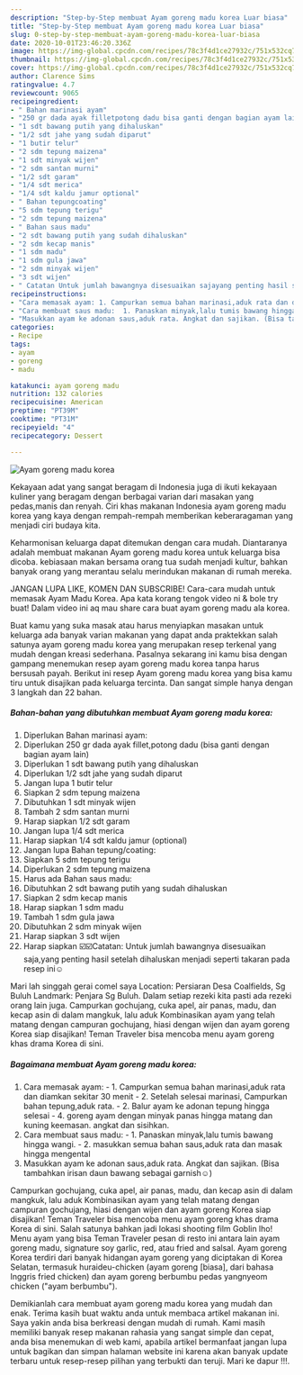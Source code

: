 ```yaml
---
description: "Step-by-Step membuat Ayam goreng madu korea Luar biasa"
title: "Step-by-Step membuat Ayam goreng madu korea Luar biasa"
slug: 0-step-by-step-membuat-ayam-goreng-madu-korea-luar-biasa
date: 2020-10-01T23:46:20.336Z
image: https://img-global.cpcdn.com/recipes/78c3f4d1ce27932c/751x532cq70/ayam-goreng-madu-korea-foto-resep-utama.jpg
thumbnail: https://img-global.cpcdn.com/recipes/78c3f4d1ce27932c/751x532cq70/ayam-goreng-madu-korea-foto-resep-utama.jpg
cover: https://img-global.cpcdn.com/recipes/78c3f4d1ce27932c/751x532cq70/ayam-goreng-madu-korea-foto-resep-utama.jpg
author: Clarence Sims
ratingvalue: 4.7
reviewcount: 9065
recipeingredient:
- " Bahan marinasi ayam"
- "250 gr dada ayak filletpotong dadu bisa ganti dengan bagian ayam lain"
- "1 sdt bawang putih yang dihaluskan"
- "1/2 sdt jahe yang sudah diparut"
- "1 butir telur"
- "2 sdm tepung maizena"
- "1 sdt minyak wijen"
- "2 sdm santan murni"
- "1/2 sdt garam"
- "1/4 sdt merica"
- "1/4 sdt kaldu jamur optional"
- " Bahan tepungcoating"
- "5 sdm tepung terigu"
- "2 sdm tepung maizena"
- " Bahan saus madu"
- "2 sdt bawang putih yang sudah dihaluskan"
- "2 sdm kecap manis"
- "1 sdm madu"
- "1 sdm gula jawa"
- "2 sdm minyak wijen"
- "3 sdt wijen"
- " Catatan Untuk jumlah bawangnya disesuaikan sajayang penting hasil setelah dihaluskan menjadi seperti takaran pada resep ini"
recipeinstructions:
- "Cara memasak ayam: 1. Campurkan semua bahan marinasi,aduk rata dan diamkan sekitar 30 menit 2. Setelah selesai marinasi, Campurkan bahan tepung,aduk rata.  2. Balur ayam ke adonan tepung hingga selesai 4. goreng ayam dengan minyak panas hingga matang dan kuning keemasan. angkat dan sisihkan."
- "Cara membuat saus madu:  1. Panaskan minyak,lalu tumis bawang hingga wangi. 2. masukkan semua bahan saus,aduk rata dan masak hingga mengental"
- "Masukkan ayam ke adonan saus,aduk rata. Angkat dan sajikan. (Bisa tambahkan irisan daun bawang sebagai garnish☺️)"
categories:
- Recipe
tags:
- ayam
- goreng
- madu

katakunci: ayam goreng madu 
nutrition: 132 calories
recipecuisine: American
preptime: "PT39M"
cooktime: "PT31M"
recipeyield: "4"
recipecategory: Dessert

---
```



![Ayam goreng madu korea](https://img-global.cpcdn.com/recipes/78c3f4d1ce27932c/751x532cq70/ayam-goreng-madu-korea-foto-resep-utama.jpg)

Kekayaan adat yang sangat beragam di Indonesia juga di ikuti kekayaan kuliner yang beragam dengan berbagai varian dari masakan yang pedas,manis dan renyah. Ciri khas makanan Indonesia ayam goreng madu korea yang kaya dengan rempah-rempah memberikan keberaragaman yang menjadi ciri budaya kita.


Keharmonisan keluarga dapat ditemukan dengan cara mudah. Diantaranya adalah membuat makanan Ayam goreng madu korea untuk keluarga bisa dicoba. kebiasaan makan bersama orang tua sudah menjadi kultur, bahkan banyak orang yang merantau selalu merindukan makanan di rumah mereka.

JANGAN LUPA LIKE, KOMEN DAN SUBSCRIBE! Cara-cara mudah untuk memasak Ayam Madu Korea. Apa kata korang tengok video ni &amp; bole try buat! Dalam video ini aq mau share cara buat ayam goreng madu ala korea.

Buat kamu yang suka masak atau harus menyiapkan masakan untuk keluarga ada banyak varian makanan yang dapat anda praktekkan salah satunya ayam goreng madu korea yang merupakan resep terkenal yang mudah dengan kreasi sederhana. Pasalnya sekarang ini kamu bisa dengan gampang menemukan resep ayam goreng madu korea tanpa harus bersusah payah.
Berikut ini resep Ayam goreng madu korea yang bisa kamu tiru untuk disajikan pada keluarga tercinta. Dan sangat simple hanya dengan 3 langkah dan 22 bahan.


<!--inarticleads1-->

##### Bahan-bahan yang dibutuhkan membuat Ayam goreng madu korea:

1. Diperlukan  Bahan marinasi ayam:
1. Diperlukan 250 gr dada ayak fillet,potong dadu (bisa ganti dengan bagian ayam lain)
1. Diperlukan 1 sdt bawang putih yang dihaluskan
1. Diperlukan 1/2 sdt jahe yang sudah diparut
1. Jangan lupa 1 butir telur
1. Siapkan 2 sdm tepung maizena
1. Dibutuhkan 1 sdt minyak wijen
1. Tambah 2 sdm santan murni
1. Harap siapkan 1/2 sdt garam
1. Jangan lupa 1/4 sdt merica
1. Harap siapkan 1/4 sdt kaldu jamur (optional)
1. Jangan lupa  Bahan tepung/coating:
1. Siapkan 5 sdm tepung terigu
1. Diperlukan 2 sdm tepung maizena
1. Harus ada  Bahan saus madu:
1. Dibutuhkan 2 sdt bawang putih yang sudah dihaluskan
1. Siapkan 2 sdm kecap manis
1. Harap siapkan 1 sdm madu
1. Tambah 1 sdm gula jawa
1. Dibutuhkan 2 sdm minyak wijen
1. Harap siapkan 3 sdt wijen
1. Harap siapkan  ☑️☑️Catatan: Untuk jumlah bawangnya disesuaikan saja,yang penting hasil setelah dihaluskan menjadi seperti takaran pada resep ini☺️


Mari lah singgah gerai comel saya Location: Persiaran Desa Coalfields, Sg Buluh Landmark: Penjara Sg Buluh. Dalam setiap rezeki kita pasti ada rezeki orang lain juga. Campurkan gochujang, cuka apel, air panas, madu, dan kecap asin di dalam mangkuk, lalu aduk Kombinasikan ayam yang telah matang dengan campuran gochujang, hiasi dengan wijen dan ayam goreng Korea siap disajikan! Teman Traveler bisa mencoba menu ayam goreng khas drama Korea di sini. 

<!--inarticleads2-->

##### Bagaimana membuat  Ayam goreng madu korea:

1. Cara memasak ayam: - 1. Campurkan semua bahan marinasi,aduk rata dan diamkan sekitar 30 menit - 2. Setelah selesai marinasi, Campurkan bahan tepung,aduk rata.  - 2. Balur ayam ke adonan tepung hingga selesai - 4. goreng ayam dengan minyak panas hingga matang dan kuning keemasan. angkat dan sisihkan.
1. Cara membuat saus madu:  - 1. Panaskan minyak,lalu tumis bawang hingga wangi. - 2. masukkan semua bahan saus,aduk rata dan masak hingga mengental
1. Masukkan ayam ke adonan saus,aduk rata. Angkat dan sajikan. (Bisa tambahkan irisan daun bawang sebagai garnish☺️)


Campurkan gochujang, cuka apel, air panas, madu, dan kecap asin di dalam mangkuk, lalu aduk Kombinasikan ayam yang telah matang dengan campuran gochujang, hiasi dengan wijen dan ayam goreng Korea siap disajikan! Teman Traveler bisa mencoba menu ayam goreng khas drama Korea di sini. Salah satunya bahkan jadi lokasi shooting film Goblin lho! Menu ayam yang bisa Teman Traveler pesan di resto ini antara lain ayam goreng madu, signature soy garlic, red, atau fried and salsal. Ayam goreng Korea terdiri dari banyak hidangan ayam goreng yang diciptakan di Korea Selatan, termasuk huraideu-chicken (ayam goreng [biasa], dari bahasa Inggris fried chicken) dan ayam goreng berbumbu pedas yangnyeom chicken (&#34;ayam berbumbu&#34;). 

Demikianlah cara membuat ayam goreng madu korea yang mudah dan enak. Terima kasih buat waktu anda untuk membaca artikel makanan ini. Saya yakin anda bisa berkreasi dengan mudah di rumah. Kami masih memiliki banyak resep makanan rahasia yang sangat simple dan cepat, anda bisa menemukan di web kami, apabila artikel bermanfaat jangan lupa untuk bagikan dan simpan halaman website ini karena akan banyak update terbaru untuk resep-resep pilihan yang terbukti dan teruji. Mari ke dapur !!!. 
